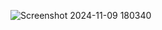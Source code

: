 ![Screenshot 2024-11-09 180340](https://github.com/user-attachments/assets/8543138e-2cfd-40b0-9947-0296b0d71172)
